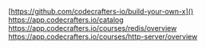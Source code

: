  [https://github.com/codecrafters-io/build-your-own-x]() 
 https://app.codecrafters.io/catalog
 https://app.codecrafters.io/courses/redis/overview
 https://app.codecrafters.io/courses/http-server/overview
 